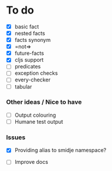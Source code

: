 # To do

- [x] basic fact
- [x] nested facts
- [x] facts synonym
- [x] =not=>
- [x] future-facts
- [x] cljs support
- [ ] predicates
- [ ] exception checks
- [ ] every-checker
- [ ] tabular

### Other ideas / Nice to have

- [ ] Output colouring
- [ ] Humane test output

### Issues

- [x] Providing alias to smidje namespace?
- [ ] Improve docs


